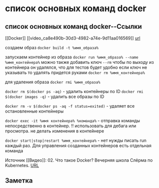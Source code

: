 # список основных команд docker

## список основных команд docker--Ссылки
[[Docker]] [[video_ca8e490b-30d3-4982-a74e-9d11aa016569]]
[url](https://youtu.be/TJg7QpqCH70?t=1637)

создаем образ
`docker build -t %имя_образа%`

запускаем контейнер из образа
`docker run %имя_образа% --name %имя_контейнера%`
можно также добавить ключ `--rm` чтобы по выходу из контейнера он удалялся, что для тестов будет удобно
если ключ не указывать то удалять придется руками
`docker rm %имя_контейнера%`

для удаления образа
`docker rmi %имя_образа%`

`docker rm $(docker ps -aq)` - удалить контейнеры по ID
`docker rmi $(docker images -q)` - удалить все образы по ID

`docker rm -v $(docker ps -aq -f status=exited)` - удаляет все остановленные контейнеры

`docker exec -it %имя контейнера% %команда%` - отправка команды непосредственно в контейнер. ‼️ использовать для дебага или просмотра. не делать изменения в контейнере

`docker start|stop|restart %имя_контейнера%` - нет нужды писать run каждый раз. Для управления созданных контейнеров есть отдельная команда



Источник
[[Видео]]: 02. Что такое Docker? Вечерняя школа Слёрма по Kubernetes. [URL](https://www.youtube.com/watch?v=TJg7QpqCH70&t=86s&ab_channel=%D0%A1%D0%BB%D1%91%D1%80%D0%BC)

## Заметка
